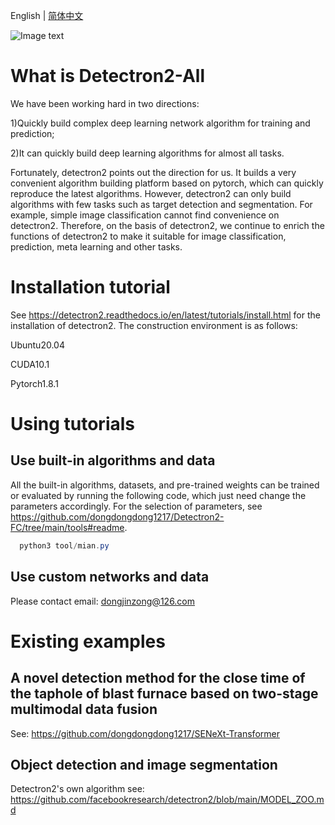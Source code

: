 English | [简体中文](https://github.com/dongdongdong1217/Detectron2-All/blob/main/README_ch.md)

![Image text](https://github.com/dongdongdong1217/Detectron2-All/blob/main/docs/NeuroDong3.jpg)

# What is Detectron2-All
We have been working hard in two directions: 

1)Quickly build complex deep learning network algorithm for training and prediction; 

2)It can quickly build deep learning algorithms for almost all tasks. 

Fortunately, detectron2 points out the direction for us. It builds a very convenient algorithm building platform based on pytorch, which can quickly reproduce the latest algorithms. However, detectron2 can only build algorithms with few tasks such as target detection and segmentation. For example, simple image classification cannot find convenience on detectron2. Therefore, on the basis of detectron2, we continue to enrich the functions of detectron2 to make it suitable for image classification, prediction, meta learning and other tasks.
# Installation tutorial
See https://detectron2.readthedocs.io/en/latest/tutorials/install.html for the installation of detectron2. The construction environment is as follows:

Ubuntu20.04

CUDA10.1

Pytorch1.8.1

# Using tutorials
## Use built-in algorithms and data
All the built-in algorithms, datasets, and pre-trained weights can be trained or evaluated by running the following code, which just need change the parameters accordingly. For the selection of parameters, see 
https://github.com/dongdongdong1217/Detectron2-FC/tree/main/tools#readme.
```java  
  python3 tool/mian.py
```
## Use custom networks and data
Please contact email: dongjinzong@126.com

# Existing examples
## A novel detection method for the close time of the taphole of blast furnace based on two-stage multimodal data fusion
See: https://github.com/dongdongdong1217/SENeXt-Transformer

## Object detection and image segmentation
Detectron2's own algorithm see: https://github.com/facebookresearch/detectron2/blob/main/MODEL_ZOO.md

